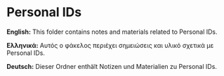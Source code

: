 # Personal IDs

**English:** This folder contains notes and materials related to Personal IDs.

**Ελληνικά:** Αυτός ο φάκελος περιέχει σημειώσεις και υλικό σχετικά με Personal IDs.

**Deutsch:** Dieser Ordner enthält Notizen und Materialien zu Personal IDs.
